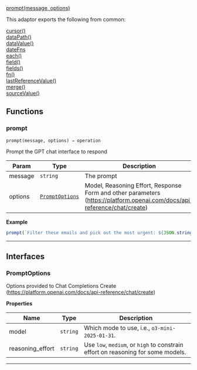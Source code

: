 <dl>
<dt>
    <a href="#prompt">prompt(message, options)</a></dt>
</dl>


This adaptor exports the following from common:
<dl>
<dt>
    <a href="/adaptors/packages/common-docs#cursor">cursor()</a>
</dt>
<dt>
    <a href="/adaptors/packages/common-docs#datapath">dataPath()</a>
</dt>
<dt>
    <a href="/adaptors/packages/common-docs#datavalue">dataValue()</a>
</dt>
<dt>
    <a href="/adaptors/packages/common-docs#datefns">dateFns</a>
</dt>
<dt>
    <a href="/adaptors/packages/common-docs#each">each()</a>
</dt>
<dt>
    <a href="/adaptors/packages/common-docs#field">field()</a>
</dt>
<dt>
    <a href="/adaptors/packages/common-docs#fields">fields()</a>
</dt>
<dt>
    <a href="/adaptors/packages/common-docs#fn">fn()</a>
</dt>
<dt>
    <a href="/adaptors/packages/common-docs#lastreferencevalue">lastReferenceValue()</a>
</dt>
<dt>
    <a href="/adaptors/packages/common-docs#merge">merge()</a>
</dt>
<dt>
    <a href="/adaptors/packages/common-docs#sourcevalue">sourceValue()</a>
</dt></dl>

## Functions
### prompt

<p><code>prompt(message, options) ⇒ operation</code></p>

Prompt the GPT chat interface to respond


| Param | Type | Description |
| --- | --- | --- |
| message | <code>string</code> | The prompt |
| options | [<code>PromptOptions</code>](#promptoptions) | Model, Reasoning Effort, Response Form and other parameters (https://platform.openai.com/docs/api-reference/chat/create) |


**Example**
```js
prompt(`Filter these emails and pick out the most urgent: ${JSON.stringify($.data)}`);
```

* * *


##  Interfaces

### PromptOptions

Options provided to Chat Completions Create (https://platform.openai.com/docs/api-reference/chat/create)


**Properties**

| Name | Type | Description |
| --- | --- | --- |
| model | <code>string</code> | Which mode to use, i.e., `o3-mini-2025-01-31`. |
| reasoning_effort | <code>string</code> | Use `low`, `medium`, or `high` to constrain effort on reasoning for some models. |


* * *

